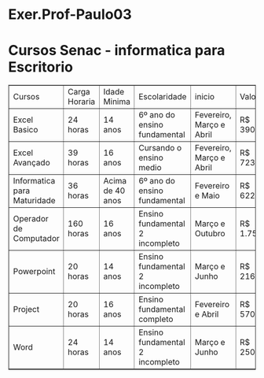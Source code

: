 # Exer.Prof-Paulo03

<!DOCTYPE html>
<html lang="pt-br">
    <head>
        <meta charset="charset="UTF-8" />
        <meta name="viewport" content="width=device-width, initial-scale=1.0" />
        <title>SENAC</title>
      </head>
      <body>
        <h1><strong>Cursos Senac - informatica para Escritorio</strong></h1>
        <!-- Tabelas -->
<a id="tabelas"></a>
<table border="1">
    <tr>
        <td colspan="3">Cursos</td>
        <td colspan="3">Carga Horaria</td>
        <td colspan="3">Idade Minima</td>
        <td colspan="3">Escolaridade</td>
        <td colspan="3">inicio</td>
        <td colspan="3">Valor</td>
    </tr>
    <tr>
        <td colspan="3">Excel Basico</td>
        <td colspan="3">24 horas</td>
        <td colspan="3">14 anos</td>
        <td colspan="3">6º ano do ensino fundamental</td>
        <td colspan="3">Fevereiro, Março e Abril</td>
        <td colspan="3">R$ 390,00</td>
    </tr>
    <tr>
        <td colspan="3">Excel Avançado</td>
        <td colspan="3">39 horas</td>
        <td colspan="3">16 anos</td>
        <td colspan="3">Cursando o ensino medio</td>
        <td colspan="3">Fevereiro, Março e Abril</td>
        <td colspan="3">R$ 723,00</td>
    </tr>
    <tr>
        <td colspan="3">Informatica para Maturidade</td>
        <td colspan="3">36 horas</td>
        <td colspan="3">Acima de 40 anos</td>
        <td colspan="3">6º ano do ensino fundamental</td>
        <td colspan="3">Fevereiro e Maio</td>
        <td colspan="3">R$ 622,00</td>
    </tr>
    <tr>
        <td colspan="3">Operador de Computador</td>
        <td colspan="3">160 horas</td>
        <td colspan="3">16 anos</td>
        <td colspan="3">Ensino fundamental 2 incompleto</td>
        <td colspan="3">Março e Outubro</td>
        <td colspan="3">R$ 1.757,00</td>
    </tr>
    <tr>
        <td colspan="3">Powerpoint</td>
        <td colspan="3">20 horas</td>
        <td colspan="3">14 anos</td>
        <td colspan="3">Ensino fundamental 2 incompleto</td>
        <td colspan="3">Março e Junho</td>
        <td colspan="3">R$ 216,00</td>
    </tr>
    <tr>
        <td colspan="3">Project</td>
        <td colspan="3">20 horas</td>
        <td colspan="3">16 anos</td>
        <td colspan="3">Ensino fundamental completo</td>
        <td colspan="3">Fevereiro e Abril</td>
        <td colspan="3">R$ 570,00</td> 
    </tr>
    <tr>
        <td colspan="3">Word</td>
        <td colspan="3">24 horas</td>
        <td colspan="3">14 anos</td>
        <td colspan="3">Ensino fundamental 2 incompleto</td>
        <td colspan="3">Março e Junho</td>
        <td colspan="3">R$ 250,00</td>
    </tr>
    </table>
      </body>

